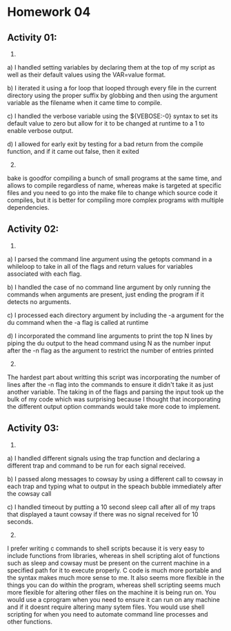 Homework 04
===========

Activity 01:
-------------

1.
a) I handled setting variables by declaring them at the top of my script as well as their 
default values using the VAR=value format.

b) I iterated it using a for loop that looped through every file in the current directory 
using the proper suffix by globbing and then using the argument variable as the filename 
when it came time to compile.

c) I handled the verbose variable using the ${VEBOSE:-0} syntax to set its default value to 
zero but allow for it to be changed at runtime to a 1 to enable verbose output.

d) I allowed for early exit by testing for a bad return from the compile function, and if 
it came out false, then it exited

2.
bake is goodfor compiling a bunch of small programs at the same time, and allows to compile 
regardless of name, whereas make is targeted at specific files and you need to go into the 
make file to change which source code it compiles, but it is better for compiling more complex
programs with multiple dependencies.

Activity 02:
------------
 1.
 a) I parsed the command line argument using the getopts command in a whileloop to take in 
 all of the flags and return values for variables associated with each flag. 
 
 b) I handled the case of no command line argument by only running the commands when arguments 
 are present, just ending the program if it detects no arguments.
 
 c) I processed each directory argument by including the -a argument for the du command when 
 the -a flag is called at runtime
 
 d) I incorporated the command line arguments to print the top N lines by piping the du output
 to the head command using N as the number input after the -n flag as the argument to restrict 
 the number of entries printed
 
 2.
 The hardest part about writting this script was incorporating the number of lines after the -n 
 flag into the commands to ensure it didn't take it as just another variable. The taking in of 
 the flags and parsing the input took up the bulk of my code which was surprising because I 
 thought that incorporating the different output option commands would take more code to implement.
 
 Activity 03:
 ------------
 
 1.
 a) I handled different signals using the trap function and declaring a different trap and command 
 to be run for each signal received.
 
 b) I passed along messages to cowsay by using a different call to cowsay in each trap and typing 
 what to output in the speach bubble immediately after the cowsay call
 
 c) I handled timeout by putting a 10 second sleep call after all of my traps that displayed a taunt 
 cowsay if there was no signal received for 10 seconds.
 
 2.
 
 I prefer writing c commands to shell scripts because it is very easy to include functions from 
 libraries, whereas in shell scripting alot of functions such as sleep and cowsay must be present on 
 the current machine in a specified path for it to execute properly. C code is much more portable and 
 the syntax makes much more sense to me. It also seems more flexible in the things you can do within 
 the program, whereas shell scripting seems much more flexible for altering other files on the machine 
 it is being run on. You would use a cprogram when you need to ensure it can run on any machine and if
 it doesnt require altering many sytem files. You would use shell scripting for when you need to automate 
 command line processes and other functions.